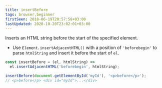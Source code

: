 ```yaml
---
title: insertBefore
tags: browser,beginner
firstSeen: 2018-06-19T20:57:58+03:00
lastUpdated: 2020-10-20T23:02:01+03:00
---
```


Inserts an HTML string before the start of the specified element.

- Use `Element.insertAdjacentHTML()` with a position of `'beforebegin'` to parse `htmlString` and insert it before the start of `el`.

```js
const insertBefore = (el, htmlString) =>
  el.insertAdjacentHTML('beforebegin', htmlString);
```

```js
insertBefore(document.getElementById('myId'), '<p>before</p>');
// <p>before</p> <div id="myId">...</div>
```
